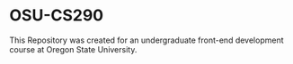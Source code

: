 # OSU-CS290

This Repository was created for an undergraduate front-end development course at Oregon State University.  
